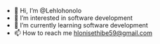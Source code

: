 - 👋 Hi, I’m @Lehlohonolo
- 👀 I’m interested in software development
- 🌱 I’m currently learning software development
- 📫 How to reach me hlonisethibe59@gmail.com

<!---
Lehlohonolo59/Lehlohonolo59 is a ✨ special ✨ repository because its `README.md` (this file) appears on your GitHub profile.
You can click the Preview link to take a look at your changes.
--->
